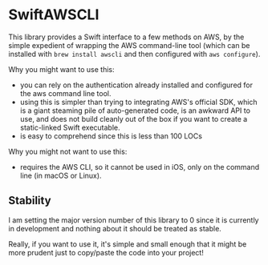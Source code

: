 # SwiftAWSCLI

This library provides a Swift interface to a few methods on AWS, by
the simple expedient of wrapping the AWS command-line tool (which can
be installed with `brew install awscli` and then configured with `aws
configure`).

Why you might want to use this:

- you can rely on the authentication already installed and configured
  for the aws command line tool.
- using this is simpler than trying to integrating AWS's official SDK,
  which is a giant steaming pile of auto-generated code, is an awkward
  API to use, and does not build cleanly out of the box if you want to
  create a static-linked Swift executable.
- is easy to comprehend since this is less than 100 LOCs

Why you might not want to use this:

- requires the AWS CLI, so it cannot be used in iOS, only on the
  command line (in macOS or Linux).
  

## Stability

I am setting the major version number of this library to 0 since it is
currently in development and nothing about it should be treated as stable.

Really, if you want to use it, it's simple and small enough that it
might be more prudent just to copy/paste the code into your project!


  
  
